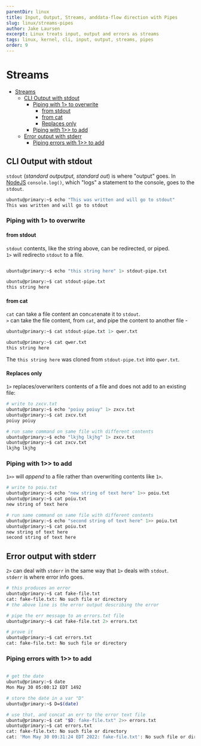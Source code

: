 ```yaml
---
parentDir: linux
title: Input, Output, Streams, anddata-flow direction with Pipes
slug: linux/streams-pipes
author: Jake Laursen
excerpt: Linux treats input, output and errors as streams
tags: linux, kernel, cli, input, output, streams, pipes
order: 9
---
```


# Streams
- [Streams](#streams)
  - [CLI Output with stdout](#cli-output-with-stdout)
    - [Piping with 1> to overwrite](#piping-with-1-to-overwrite)
      - [from stdout](#from-stdout)
      - [from cat](#from-cat)
      - [Replaces only](#replaces-only)
    - [Piping with 1>> to add](#piping-with-1-to-add)
  - [Error output with stderr](#error-output-with-stderr)
    - [Piping errors with 1>> to add](#piping-errors-with-1-to-add)
## CLI Output with stdout
`stdout` (_standard outputput, standard out_) is where "output" goes. In [NodeJS](https://nodejs.org/dist/latest-v16.x/docs/api/) `console.log()`, which "logs" a statement to the console, goes to the `stdout`.  
```bash
ubuntu@primary:~$ echo "This was written and will go to stdout"
This was written and will go to stdout
```

### Piping with 1> to overwrite
#### from stdout
`stdout` contents, like the string above, can be redirected, or piped.  
`1>` will redirecto `stdout` to a file.
```bash

ubuntu@primary:~$ echo "this string here" 1> stdout-pipe.txt

ubuntu@primary:~$ cat stdout-pipe.txt
this string here
```

#### from cat
`cat` can take a file content an con`cat`enate it to `stdout`.  
`>` can take the file content, from `cat`, and pipe the content to another file -  

```bash
ubuntu@primary:~$ cat stdout-pipe.txt 1> qwer.txt

ubuntu@primary:~$ cat qwer.txt
this string here
```
The `this string here` was cloned from `stdout-pipe.txt` into `qwer.txt`.  

#### Replaces only
`1>` replaces/overwriters contents of a file and does not add to an existing file:
```bash
# write to zxcv.txt
ubuntu@primary:~$ echo "poiuy poiuy" 1> zxcv.txt
ubuntu@primary:~$ cat zxcv.txt 
poiuy poiuy

# run same command on same file with different contents
ubuntu@primary:~$ echo "lkjhg lkjhg" 1> zxcv.txt
ubuntu@primary:~$ cat zxcv.txt 
lkjhg lkjhg
```  

### Piping with 1>> to add
`1>>` will _append_ to a file rather than overwriting contents like `1>`.  

```bash
# write to poiu.txt
ubuntu@primary:~$ echo "new string of text here" 1>> poiu.txt
ubuntu@primary:~$ cat poiu.txt 
new string of text here

# run same command on same file with different contents
ubuntu@primary:~$ echo "second string of text here" 1>> poiu.txt
ubuntu@primary:~$ cat poiu.txt 
new string of text here
second string of text here
```

## Error output with stderr
`2>` can deal with `stderr` in the same way that `1>` deals with `stdout`.  
`stderr` is where error info goes.  


```bash
# this produces an error
ubuntu@primary:~$ cat fake-file.txt
cat: fake-file.txt: No such file or directory
# the above line is the error output describing the error

# pipe the err message to an errors.txt file
ubuntu@primary:~$ cat fake-file.txt 2> errors.txt

# prove it
ubuntu@primary:~$ cat errors.txt 
cat: fake-file.txt: No such file or directory
```

### Piping errors with 1>> to add
```bash

# get the date
ubuntu@primary:~$ date
Mon May 30 05:00:12 EDT 1492

# store the date in a var "D"
ubuntu@primary:~$ D=$(date)

# use that, and concat an err to the error text file
ubuntu@primary:~$ cat "$D: fake-file.txt" 2>> errors.txt
ubuntu@primary:~$ cat errors.txt 
cat: fake-file.txt: No such file or directory
cat: 'Mon May 30 09:31:24 EDT 2022: fake-file.txt': No such file or directory

```